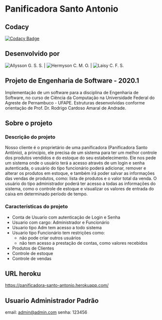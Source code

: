 # Panificadora Santo Antonio

## Codacy
[![Codacy Badge](https://app.codacy.com/project/badge/Grade/db64ac0543d843f1b9bafd6f87497cfb)](https://www.codacy.com/gh/Panificadora-Santo-Antonio/panificadora_santo_antonio/dashboard?utm_source=github.com&amp;utm_medium=referral&amp;utm_content=Panificadora-Santo-Antonio/panificadora_santo_antonio&amp;utm_campaign=Badge_Grade)

## Desenvolvido por

![Allysson G. S. S.](https://github.com/Allysson042) |  ![Hermyson C. M. O.](https://github.com/Hermyson) |  ![Laisy C. F. S.](https://github.com/laisy)

## Projeto de Engenharia de Software - 2020.1

Implementação de um software para a disciplina de Engenharia de Software, no curso de Ciência da Computação na Universidade Federal do Agreste de Pernambuco - UFAPE. Estruturas desenvolvidas conforme orientação de Prof. Dr. Rodrigo Cardoso Amaral de Andrade.

## Sobre o projeto

### Descrição do projeto

Nosso cliente é o proprietário de uma panificadora (Panificadora Santo Antônio), a princípio, ele precisa de um sistema para ter um melhor controle dos produtos vendidos e do estoque do seu estabelecimento. Ele nos pede um sistema onde o usuário terá a acesso através de um login e senha autenticada, o usuário do tipo funcionário poderá adicionar, remover e alterar os produtos em estoque, e também irá poder salvar as informações das vendas de produtos, como: lista de produtos e o valor total da venda. O usuário do tipo administrador poderá ter acesso a todas as informações do sistema, como o controle de estoque e visualizar os valores de entrada do caixa em determinado período de tempo.

### Características do projeto

- Conta de Usuario com autenticação de Login e Senha
- Usuario com cargo: Administrador e Funcionário
- Usuario tipo Adm tem acesso a todo sistema
- Usuario tipo Funcionário tem restrições como:
	- não pode criar outros usuários
	- não tem acesso a prestação de contas, como valores recebidos
- Produtos de Clientes
- Controle de estoque
- Controle de vendas

## URL heroku
https://panificadora-santo-antonio.herokuapp.com/

## Usuario Administrador Padrão
email: admin@admin.com
senha: 123456 